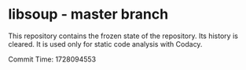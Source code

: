 # libsoup - master branch

This repository contains the frozen state of the repository.
Its history is cleared. It is used only for static code
analysis with Codacy.

Commit Time: 1728094553